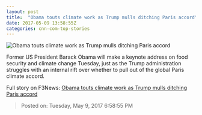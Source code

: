 ```yaml
---
layout: post
title:  "Obama touts climate work as Trump mulls ditching Paris accord"
date: 2017-05-09 13:58:55Z
categories: cnn-com-top-stories
---
```


![Obama touts climate work as Trump mulls ditching Paris accord](http://i2.cdn.cnn.com/cnnnext/dam/assets/170507220110-obama-award-super-tease.jpg)

Former US President Barack Obama will make a keynote address on food security and climate change Tuesday, just as the Trump administration struggles with an internal rift over whether to pull out of the global Paris climate accord.


Full story on F3News: [Obama touts climate work as Trump mulls ditching Paris accord](http://www.f3nws.com/n/TPUCDE)

> Posted on: Tuesday, May 9, 2017 6:58:55 PM
